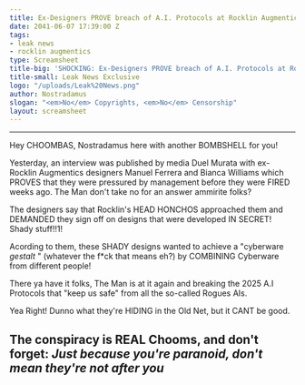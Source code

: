 ```yaml
---
title: Ex-Designers PROVE breach of A.I. Protocols at Rocklin Augmentics!
date: 2041-06-07 17:39:00 Z
tags:
- leak news
- rocklin augmentics
type: Screamsheet
title-big: 'SHOCKING: Ex-Designers PROVE breach of A.I. Protocols at Rocklin Augmentics!'
title-small: Leak News Exclusive
logo: "/uploads/Leak%20News.png"
author: Nostradamus
slogan: "<em>No</em> Copyrights, <em>No</em> Censorship"
layout: screamsheet
---
```


---
Hey CHOOMBAS, Nostradamus here with another BOMBSHELL for you!

Yesterday, an interview was published by media Duel Murata with ex-Rocklin Augmentics designers Manuel Ferrera and Bianca Williams which PROVES that they were pressured by management before they were FIRED weeks ago. The Man don't take no for an answer ammirite folks?

The designers say that Rocklin's HEAD HONCHOS approached them and DEMANDED they sign off on designs that were developed IN SECRET! Shady stuff!!1!

Acording to them, these SHADY designs wanted to achieve a "cyberware *gestalt* " (whatever the f*ck that means eh?) by COMBINING Cyberware from different people! 

There ya have it folks, The Man is at it again and breaking the 2025 A.I Protocols that "keep us safe" from all the so-called Rogues AIs. 

Yea Right! Dunno what they're HIDING in the Old Net, but it CANT be good.

The conspiracy is REAL Chooms, and don't forget: 
*Just because you're paranoid, don't mean they're not after you*
---
